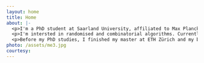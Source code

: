 ```yaml
---
layout: home
title: Home
about: |-
  <p>I'm a PhD student at Saarland University, affiliated to Max Planck Institute for Informatics. My advisor is Karl Bringmann.</p>
  <p>I'm intersted in randomised and combinatorial algorithms. Currently my work revolves around the problem of union volume estimation, which asks for the approximate volume/cardinality of the union of \(n\) given sets. Sometimes we also impose geometric structure on the sets and/or restrict the computational model. The overarching goal is to design really efficient algorithms and, on the flip side, to show lower bounds.
  <p>Before my PhD studies, I finished my master at ETH Zürich and my bachelor at Shanghai Jiao Tong University. I was fortunate in having many great advisors over time: Nicolas El Maalouly, Bernd Gärtner, Dominik Scheder and Chihao Zhang.</p>
photo: /assets/me3.jpg
courtesy:
---
```

